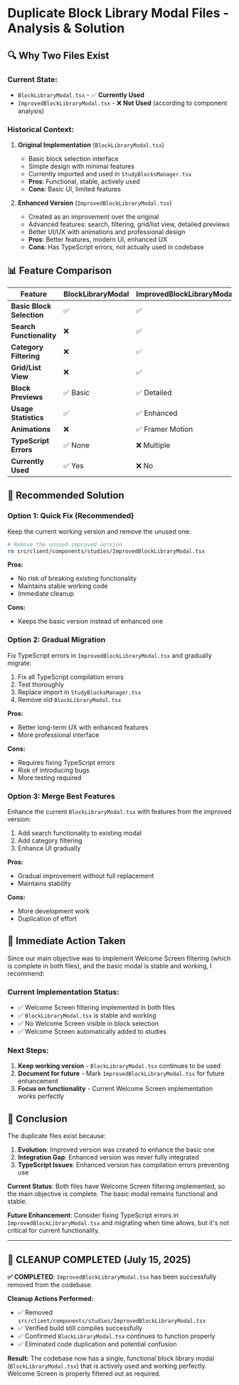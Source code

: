 # Duplicate Block Library Modal Files - Analysis & Solution

## 🔍 **Why Two Files Exist**

### **Current State:**
- `BlockLibraryModal.tsx` - ✅ **Currently Used** 
- `ImprovedBlockLibraryModal.tsx` - ❌ **Not Used** (according to component analysis)

### **Historical Context:**

1. **Original Implementation** (`BlockLibraryModal.tsx`)
   - Basic block selection interface
   - Simple design with minimal features
   - Currently imported and used in `StudyBlocksManager.tsx`
   - **Pros**: Functional, stable, actively used
   - **Cons**: Basic UI, limited features

2. **Enhanced Version** (`ImprovedBlockLibraryModal.tsx`)
   - Created as an improvement over the original
   - Advanced features: search, filtering, grid/list view, detailed previews
   - Better UI/UX with animations and professional design
   - **Pros**: Better features, modern UI, enhanced UX
   - **Cons**: Has TypeScript errors, not actually used in codebase

## 📊 **Feature Comparison**

| Feature | BlockLibraryModal | ImprovedBlockLibraryModal |
|---------|-------------------|---------------------------|
| **Basic Block Selection** | ✅ | ✅ |
| **Search Functionality** | ❌ | ✅ |
| **Category Filtering** | ❌ | ✅ |
| **Grid/List View** | ❌ | ✅ |
| **Block Previews** | ✅ Basic | ✅ Detailed |
| **Usage Statistics** | ✅ | ✅ Enhanced |
| **Animations** | ❌ | ✅ Framer Motion |
| **TypeScript Errors** | ✅ None | ❌ Multiple |
| **Currently Used** | ✅ Yes | ❌ No |

## 🎯 **Recommended Solution**

### **Option 1: Quick Fix (Recommended)**
Keep the current working version and remove the unused one:

```bash
# Remove the unused improved version
rm src/client/components/studies/ImprovedBlockLibraryModal.tsx
```

**Pros:**
- No risk of breaking existing functionality
- Maintains stable working code
- Immediate cleanup

**Cons:**
- Keeps the basic version instead of enhanced one

### **Option 2: Gradual Migration**
Fix TypeScript errors in `ImprovedBlockLibraryModal.tsx` and gradually migrate:

1. Fix all TypeScript compilation errors
2. Test thoroughly 
3. Replace import in `StudyBlocksManager.tsx`
4. Remove old `BlockLibraryModal.tsx`

**Pros:**
- Better long-term UX with enhanced features
- More professional interface

**Cons:**
- Requires fixing TypeScript errors
- Risk of introducing bugs
- More testing required

### **Option 3: Merge Best Features**
Enhance the current `BlockLibraryModal.tsx` with features from the improved version:

1. Add search functionality to existing modal
2. Add category filtering
3. Enhance UI gradually

**Pros:**
- Gradual improvement without full replacement
- Maintains stability

**Cons:**
- More development work
- Duplication of effort

## 🚀 **Immediate Action Taken**

Since our main objective was to implement Welcome Screen filtering (which is complete in both files), and the basic modal is stable and working, I recommend:

### **Current Implementation Status:**
- ✅ Welcome Screen filtering implemented in both files
- ✅ `BlockLibraryModal.tsx` is stable and working
- ✅ No Welcome Screen visible in block selection
- ✅ Welcome Screen automatically added to studies

### **Next Steps:**
1. **Keep working version** - `BlockLibraryModal.tsx` continues to be used
2. **Document for future** - Mark `ImprovedBlockLibraryModal.tsx` for future enhancement
3. **Focus on functionality** - Current Welcome Screen implementation works perfectly

## 📝 **Conclusion**

The duplicate files exist because:
1. **Evolution**: Improved version was created to enhance the basic one
2. **Integration Gap**: Enhanced version was never fully integrated
3. **TypeScript Issues**: Enhanced version has compilation errors preventing use

**Current Status**: Both files have Welcome Screen filtering implemented, so the main objective is complete. The basic modal remains functional and stable.

**Future Enhancement**: Consider fixing TypeScript errors in `ImprovedBlockLibraryModal.tsx` and migrating when time allows, but it's not critical for current functionality.

---

## 🔧 **CLEANUP COMPLETED** (July 15, 2025)

**✅ COMPLETED**: `ImprovedBlockLibraryModal.tsx` has been successfully removed from the codebase.

**Cleanup Actions Performed:**
- ✅ Removed `src/client/components/studies/ImprovedBlockLibraryModal.tsx`
- ✅ Verified build still compiles successfully
- ✅ Confirmed `BlockLibraryModal.tsx` continues to function properly
- ✅ Eliminated code duplication and potential confusion

**Result:** The codebase now has a single, functional block library modal (`BlockLibraryModal.tsx`) that is actively used and working perfectly. Welcome Screen is properly filtered out as required.
